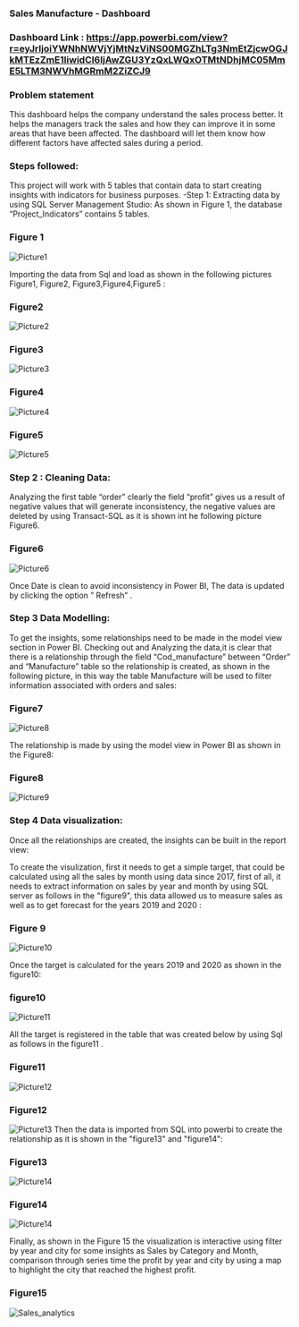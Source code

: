 

### Sales Manufacture - Dashboard

### Dashboard Link : https://app.powerbi.com/view?r=eyJrIjoiYWNhNWVjYjMtNzViNS00MGZhLTg3NmEtZjcwOGJkMTEzZmE1IiwidCI6IjAwZGU3YzQxLWQxOTMtNDhjMC05MmE5LTM3NWVhMGRmM2ZiZCJ9

### Problem statement
This dashboard helps the company understand the sales process better. It helps the managers track the sales and how they can improve it in some areas that have been affected. The dashboard will let them know how different factors have affected sales during a period.
### Steps followed:
This project will work with 5 tables that contain data to start creating insights with indicators for
business purposes.
-Step 1: Extracting data by using SQL Server Management Studio:
As shown in Figure 1, the database “Project_Indicators” contains 5 tables. 
### Figure 1

![Picture1](https://github.com/Rubianes/project/assets/162187615/a93b3c9e-78ce-4964-bfb0-c0e050f95d6b)

Importing the data from Sql and load as shown in the following pictures Figure1, Figure2, Figure3,Figure4,Figure5 :
### Figure2 
![Picture2](https://github.com/Rubianes/project/assets/162187615/6b2686c3-b732-4a10-b3ac-bfdcb8082c49)
### Figure3
![Picture3](https://github.com/Rubianes/project/assets/162187615/8226ca33-11cd-45c1-8efd-99b1acf1d88c)
### Figure4
![Picture4](https://github.com/Rubianes/project/assets/162187615/23f2a2ab-5365-4e67-a37c-aec475af0ec3)
### Figure5
![Picture5](https://github.com/Rubianes/project/assets/162187615/724a87c9-f40b-44fc-b3d8-5bf5649df9f4)

### Step 2 : Cleaning Data:

Analyzing the first table “order” clearly the field “profit” gives us a result of negative values that will generate inconsistency, the negative values are deleted by using Transact-SQL as it is shown int he following picture Figure6.
### Figure6
![Picture6](https://github.com/Rubianes/project/assets/162187615/5135a443-8bb2-4f84-803f-4f7267637c81)

Once Date is clean to avoid inconsistency in Power BI, The data is updated by clicking the option ” Refresh” .

### Step 3 Data Modelling:

To get the insights, some relationships need to be made in the model view section in Power BI.
Checking out and Analyzing the data,it is clear that  there is a relationship through the field “Cod_manufacture” between “Order” and “Manufacture” table so the relationship is created, as shown in the following picture, in this way the table Manufacture will be used to filter information associated with orders and sales:

### Figure7
![Picture8](https://github.com/Rubianes/project/assets/162187615/bae5d3da-bc97-4efa-8d69-fb74cb0a2454)


The relationship is made by using the model view in Power BI as shown in the Figure8:

### Figure8

![Picture9](https://github.com/Rubianes/project/assets/162187615/41cda5a8-8a73-41b7-86f4-ed06e56f816e)

### Step 4 Data visualization:

Once all the relationships are created, the insights can be built in the report view:

To create the visulization, first it needs to get a simple target, that could be calculated using  all the sales by month using data since 2017, first of all, it needs to extract information on sales by year and month by using SQL server as follows in the "figure9", this data allowed us to measure sales as well as to get forecast for the years 2019 and 2020  :

### Figure 9 

![Picture10](https://github.com/Rubianes/project/assets/162187615/d0f1d0cb-2910-4ce4-b235-9a2b4bff2e5e)

Once the target is calculated for the years 2019 and 2020 as shown in the figure10:

### figure10

![Picture11](https://github.com/Rubianes/project/assets/162187615/3ed24a74-e8fb-4ffe-a282-b4eff8ffbc9d)

All the target is registered in the table that was created below by using Sql as follows in the figure11 .

### Figure11

![Picture12](https://github.com/Rubianes/project/assets/162187615/e3bce90d-e3d4-42d2-9af7-3a750f5982d8)

### Figure12

![Picture13](https://github.com/Rubianes/project/assets/162187615/04eb7c3c-ef69-41eb-bd8f-6e67cdded2a8)
Then the data is imported from SQL into powerbi to create the relationship as it is shown in the "figure13" and "figure14":

### Figure13

![Picture14](https://github.com/Rubianes/project/assets/162187615/21db4838-4198-4b0c-bbb5-f58fa392da62)

### Figure14

![Picture14](https://github.com/Rubianes/project/assets/162187615/21db4838-4198-4b0c-bbb5-f58fa392da62)

Finally, as shown in the Figure 15 the visualization is interactive using filter by year and city for some insights as Sales by Category and Month, comparison through series time the profit by year and city by using a map to highlight the city that reached the highest profit.

### Figure15

![Sales_analytics](https://github.com/Rubianes/project/assets/162187615/68d76613-7eee-48ac-90f0-a1cc9ebcfecc)
